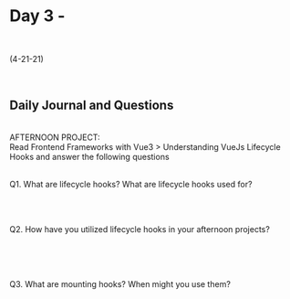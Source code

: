 # Day 3 -
<br>
  
 (4-21-21)

<br>

## Daily Journal and Questions
<br>
AFTERNOON PROJECT:
<br>
Read Frontend Frameworks with Vue3 > Understanding VueJs Lifecycle Hooks and answer the following questions
<br>
<br>

Q1. What are lifecycle hooks? What are lifecycle hooks used for?
<br>

<br>
<br>

Q2. How have you utilized lifecycle hooks in your afternoon projects?


<br>

<br>
<br>

Q3. What are mounting hooks? When might you use them?
<br>